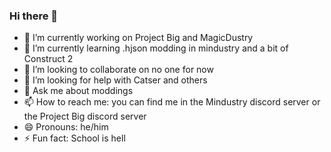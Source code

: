 ### Hi there 👋

- 🔭 I’m currently working on Project Big and MagicDustry
- 🌱 I’m currently learning .hjson modding in mindustry and a bit of Construct 2
- 👯 I’m looking to collaborate on no one for now
- 🤔 I’m looking for help with Catser and others
- 💬 Ask me about moddings
- 📫 How to reach me: you can find me in the Mindustry discord server or the Project Big discord server
- 😄 Pronouns: he/him
- ⚡ Fun fact: School is hell
